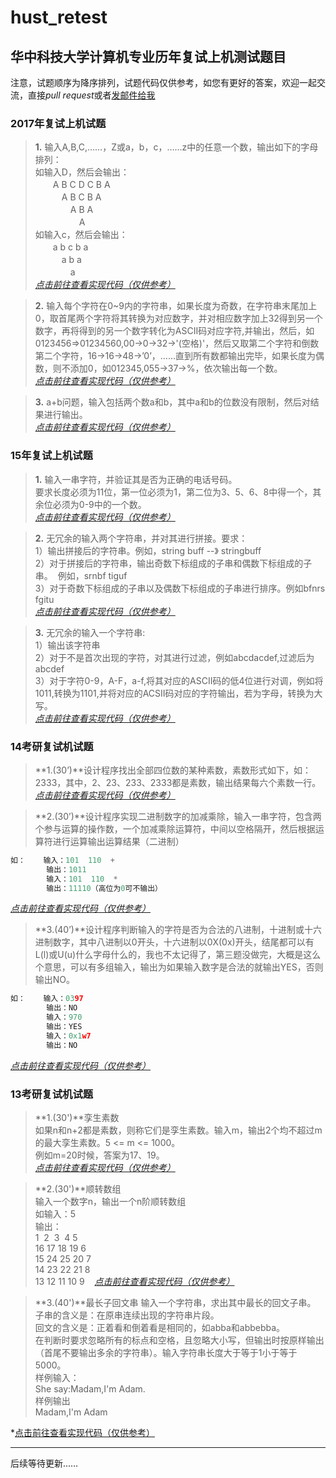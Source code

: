 # hust_retest

## 华中科技大学计算机专业历年复试上机测试题目

注意，试题顺序为降序排列，试题代码仅供参考，如您有更好的答案，欢迎一起交流，直接*pull request*或者[发邮件给我](mailto://wuzhiqin@yahoo.com "点击前往")

### 2017年复试上机试题

>**1.** 输入A,B,C,……，Z或a，b，c，……z中的任意一个数，输出如下的字母排列：  
如输入D，然后会输出：  
　　A B C D C B A  
　　　A B C B A  
　　　　A B A  
　　　　　A  
如输入c，然后会输出：  
　　a b c b a  
　　　a b a  
　　　　a  
*[点击前往查看实现代码（仅供参考）](./2017-01.c "点击前往")*  

>**2.** 输入每个字符在0~9内的字符串，如果长度为奇数，在字符串末尾加上0，取首尾两个字符将其转换为对应数字，并对相应数字加上32得到另一个数字，再将得到的另一个数字转化为ASCII码对应字符,并输出，然后，如0123456=>01234560,00->0->32->'(空格)'，然后又取第二个字符和倒数第二个字符，16->16->48->’0’，……直到所有数都输出完毕，如果长度为偶数，则不添加0，如012345,055->37->%，依次输出每一个数。  
*[点击前往查看实现代码（仅供参考）](./2017-02.c "点击前往")*  

>**3.** a+b问题，输入包括两个数a和b，其中a和b的位数没有限制，然后对结果进行输出。  
*[点击前往查看实现代码（仅供参考）](./2017-03.c "点击前往")*  

### 15年复试上机试题
>**1.** 输入一串字符，并验证其是否为正确的电话号码。  
要求长度必须为11位，第一位必须为1，第二位为3、5、6、8中得一个，其余位必须为0-9中的一个数。  
*[点击前往查看实现代码（仅供参考）](./2015-01.c "点击前往")*  

>**2.** 无冗余的输入两个字符串，并对其进行拼接。要求：  
1）输出拼接后的字符串。例如，string buff --》 stringbuff  
2）对于拼接后的字符串，输出奇数下标组成的子串和偶数下标组成的子串。  例如，srnbf tiguf  
3）对于奇数下标组成的子串以及偶数下标组成的子串进行排序。例如bfnrs fgitu  
*[点击前往查看实现代码（仅供参考）](./2015-02.c "点击前往")*  

>**3.** 无冗余的输入一个字符串:  
1）输出该字符串  
2）对于不是首次出现的字符，对其进行过滤，例如abcdacdef,过滤后为abcdef  
3）对于字符0-9，A-F，a-f,将其对应的ASCII码的低4位进行对调，例如将1011,转换为1101,并将对应的ACSII码对应的字符输出，若为字母，转换为大写。  
*[点击前往查看实现代码（仅供参考）](./2015-03.c "点击前往")*

### 14考研复试机试题
>**1.(30’)**设计程序找出全部四位数的某种素数，素数形式如下，如：2333，其中，2、23、233、2333都是素数，输出结果每六个素数一行。  
*[点击前往查看实现代码（仅供参考）](./2014-01.c "点击前往")*  

>**2.(30’)**设计程序实现二进制数字的加减乘除，输入一串字符，包含两个参与运算的操作数，一个加减乘除运算符，中间以空格隔开，然后根据运算符进行运算输出运算结果（二进制）  
```c
如：    输入：101  110  +
        输出：1011
        输入：101  110  *
        输出：11110（高位为0可不输出）
```
*[点击前往查看实现代码（仅供参考）](./2014-02.c "点击前往")*  

>**3.(40’)**设计程序判断输入的字符是否为合法的八进制，十进制或十六进制数字，其中八进制以0开头，十六进制以0X(0x)开头，结尾都可以有L(l)或U(u)什么字母什么的，我也不太记得了，第三题没做完，大概是这么个意思，可以有多组输入，输出为如果输入数字是合法的就输出YES，否则输出NO。
```c
如：    输入：0397
        输出：NO
        输入：970
        输出：YES
        输入：0x1w7
        输出：NO
```
*[点击前往查看实现代码（仅供参考）](./2014-03.c "点击前往")*  

### 13考研复试机试题
> **1.(30')**孪生素数  
如果n和n+2都是素数，则称它们是孪生素数。输入m，输出2个均不超过m的最大孪生素数。5 <= m <= 1000。  
例如m=20时候，答案为17、19。  
*[点击前往查看实现代码（仅供参考）](./2013-01.c "点击前往")*

>**2.(30')**顺转数组  
输入一个数字n，输出一个n阶顺转数组  
如输入：5  
输出：  
1  2  3  4  5     
16 17 18 19 6  
15 24 25 20 7      
14 23 22 21 8   
13 12 11 10 9   
*[点击前往查看实现代码（仅供参考）](./2013-02.c "点击前往")*

>**3.(40')**最长子回文串 
输入一个字符串，求出其中最长的回文子串。  
子串的含义是：在原串连续出现的字符串片段。  
回文的含义是：正着看和倒着看是相同的，如abba和abbebba。  
在判断时要求忽略所有的标点和空格，且忽略大小写，但输出时按原样输出（首尾不要输出多余的字符串）。输入字符串长度大于等于1小于等于5000。  
样例输入：  
She say:Madam,I'm Adam.  
样例输出  
Madam,I'm Adam  

*[点击前往查看实现代码（仅供参考）](./2013-03.c "点击前往")



---
后续等待更新……
